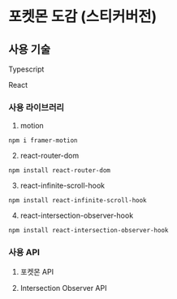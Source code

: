 # 포켓몬 도감 (스티커버전)

## 사용 기술

Typescript

React

### 사용 라이브러리

1. motion

```
npm i framer-motion
```

2. react-router-dom

```
npm install react-router-dom
```

3. react-infinite-scroll-hook

```
npm install react-infinite-scroll-hook
```

4. react-intersection-observer-hook

```
npm install react-intersection-observer-hook
```

### 사용 API

1. 포켓몬 API

2. Intersection Observer API
